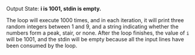 Output State: **i is 1001, stdin is empty.**

The loop will execute 1000 times, and in each iteration, it will print three random integers between 1 and 9, and a string indicating whether the numbers form a peak, stair, or none. After the loop finishes, the value of `i` will be 1001, and the stdin will be empty because all the input lines have been consumed by the loop.